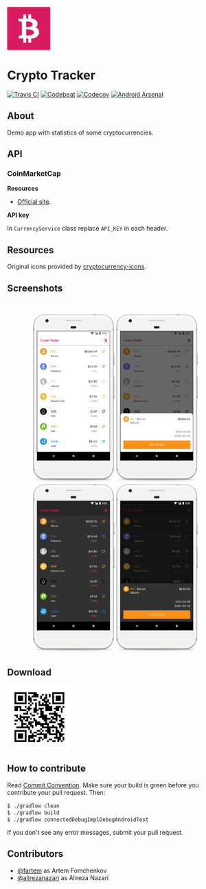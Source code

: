 <img src="media/logo/ic_app.png" height="100px" />

# Crypto Tracker

[![Travis CI](https://travis-ci.org/fartem/crypto-tracker.svg?branch=master)](https://travis-ci.org/fartem/crypto-tracker)
[![Codebeat](https://codebeat.co/badges/5522fa61-f97e-4d99-b6f4-3f401108cf6b)](https://codebeat.co/projects/github-com-fartem-crypto-tracker-master)
[![Codecov](https://codecov.io/gh/fartem/crypto-tracker/branch/master/graph/badge.svg)](https://codecov.io/gh/fartem/crypto-tracker)
[![Android Arsenal](https://img.shields.io/badge/Android%20Arsenal-Crypto%20Tracker-brightgreen.svg?style=flat)](https://android-arsenal.com/details/3/7955)

## About

Demo app with statistics of some cryptocurrencies.

## API

### CoinMarketCap

__Resources__

* [Official site](https://pro.coinmarketcap.com).

__API key__

In `CurrencyService` class replace `API_KEY` in each header.

## Resources

Original icons provided by [cryptocurrency-icons](https://github.com/atomiclabs/cryptocurrency-icons).

## Screenshots

<br/>
<p align="center">
  <img src="media/screenshots/screenshot_01.png" width="190" />
  <img src="media/screenshots/screenshot_02.png" width="190" />
  <img src="media/screenshots/screenshot_03.png" width="190" />
  <img src="media/screenshots/screenshot_04.png" width="190" />
</p>

## Download

<img src="media/qrcodes/github_download.png" height="150px" />

## How to contribute

Read [Commit Convention](https://github.com/fartem/repository-rules/blob/master/commit-convention/COMMIT_CONVENTION.md). Make sure your build is green before you contribute your pull request. Then:

```shell
$ ./gradlew clean
$ ./gradlew build
$ ./gradlew connectedDebugImplDebugAndroidTest
```

If you don't see any error messages, submit your pull request.

## Contributors

* [@fartem](https://github.com/fartem) as Artem Fomchenkov
* [@alirezanazari](https://github.com/alirezanazari) as Alireza Nazari
